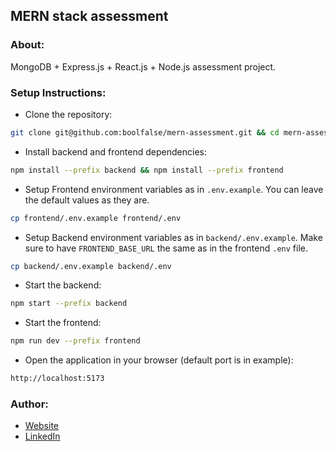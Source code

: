 
## MERN stack assessment




### About:

MongoDB + Express.js + React.js + Node.js assessment project.



### Setup Instructions:

- Clone the repository:
```bash
git clone git@github.com:boolfalse/mern-assessment.git && cd mern-assessment
```

- Install backend and frontend dependencies:
```bash
npm install --prefix backend && npm install --prefix frontend
```

- Setup Frontend environment variables as in `.env.example`.
  You can leave the default values as they are.
```bash
cp frontend/.env.example frontend/.env
```

- Setup Backend environment variables as in `backend/.env.example`.
  Make sure to have `FRONTEND_BASE_URL` the same as in the frontend `.env` file.
```bash
cp backend/.env.example backend/.env
```

- Start the backend:
```bash
npm start --prefix backend
```

- Start the frontend:
```bash
npm run dev --prefix frontend
```

- Open the application in your browser (default port is in example):
```bash
http://localhost:5173
```


### Author:

- [Website](https://boolfalse.com)
- [LinkedIn](https://www.linkedin.com/in/boolfalse/)
